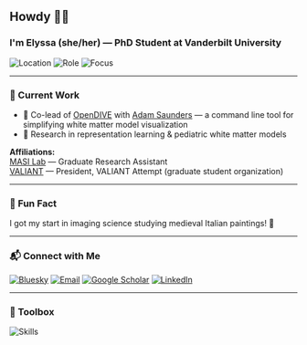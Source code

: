 ## Howdy 🤠👋  
### I'm Elyssa (she/her) — PhD Student at Vanderbilt University

![Location](https://img.shields.io/badge/Location-Vanderbilt%20University,%20Nashville,%20TN-ff69b4)
![Role](https://img.shields.io/badge/Role-PhD%20Student-blue)
![Focus](https://img.shields.io/badge/Focus-White%20Matter%20Models-purple)

---

### 🔬 Current Work
- 🎯 Co-lead of [OpenDIVE](https://github.com/MASILab/open_dive) with [Adam Saunders](https://github.com/saundersresearch) — a command line tool for simplifying white matter model visualization  
- 🧠 Research in representation learning & pediatric white matter models  

**Affiliations:**  
[MASI Lab](https://my.vanderbilt.edu/masi/) — Graduate Research Assistant  
[VALIANT](https://www.vanderbilt.edu/valiant/) — President, VALIANT Attempt (graduate student organization)  

---

### 🌟 Fun Fact  
I got my start in imaging science studying medieval Italian paintings! 🎨  

---

### 📬 Connect with Me
[![Bluesky](https://img.shields.io/badge/Bluesky-elyssamcmaster.bsky.social-0285ff)](https://bsky.app/profile/elyssamcmaster.bsky.social)
[![Email](https://img.shields.io/badge/Email-elyssa.m.mcmaster@vanderbilt.edu-red)](mailto:elyssa.m.mcmaster@vanderbilt.edu)
[![Google Scholar](https://img.shields.io/badge/Google%20Scholar-Profile-4a86e8)](https://scholar.google.com/citations?user=clsolRwAAAAJ&hl=en)
[![LinkedIn](https://img.shields.io/badge/LinkedIn-Profile-0077b5)](https://www.linkedin.com/in/elyssa-mcmaster-959696206/)

---

### 🧰 Toolbox
![Skills](https://skillicons.dev/icons?i=python,pytorch,git,github,docker,linux,vscode,md)






<!--
**ElyssaMcMaster/ElyssaMcMaster** is a ✨ _special_ ✨ repository because its `README.md` (this file) appears on your GitHub profile.
!!!
Here are some ideas to get you started:

- 🔭 I’m currently working on ...
- 🌱 I’m currently learning ...
- 👯 I’m looking to collaborate on ...
- 🤔 I’m looking for help with ...
- 💬 Ask me about ...
- 📫 How to reach me: ...
- 😄 Pronouns: ...
- ⚡ Fun fact: ...
-->
